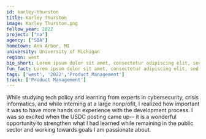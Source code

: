 ```yaml
---
id: karley-thurston
title: Karley Thurston
image: Karley Thurston.png
fellow_year: 2022
project: ["na"]
agency: ["SBA"]
hometown: Ann Arbor, MI
university: University of Michigan
region: west
bio_short: Lorem ipsum dolor sit amet, consectetur adipiscing elit, sed do eiusmod tempor incididunt ut labore et dolore magna aliqua. Ut enim ad minim veniam, quis nostrud exercitation ullamco laboris nisi ut aliquip ex ea commodo consequat. 
fun_fact: Lorem ipsum dolor sit amet, consectetur adipiscing elit, sed do eiusmod tempor incididunt ut labore et dolore magna aliqua. Ut quis nostrud laboris. nisi ut aliquip ex ea commodo consequat.
tags: ['west', '2022','Product_Management']
track: ['Product Management']
---
```


While studying tech policy and learning from experts in cybersecurity, crisis informatics, and while interning at a large nonprofit, I realized how important it was to have more hands on experience with the development process. I was so excited when the USDC posting came up-- it is a wonderful opportunity to strengthen what I had learned while remaining in the public sector and working towards goals I am passionate about.